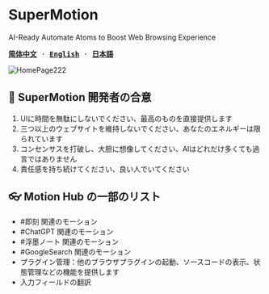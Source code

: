 # SuperMotion

AI-Ready Automate Atoms to Boost Web Browsing Experience

<samp>

[**简体中文**](./README_CN.md) · [**English**](./README.md) · [**日本語**](./README_JP.md)

</samp>

![HomePage222](https://lh3.googleusercontent.com/17dHhnJD_EvfdCeqyqBUr3XP2tKtOie6IUcM3ZyKrgK0wPwIY5-h6UQZV4cIK7nVpBLIZ45UbOO2CqeEzK8J1Gla0Q=s1280-w1280-h800)

## 🚀 SuperMotion 開発者の合意

1. UIに時間を無駄にしないでください、最高のものを直接提供します
2. 三つ以上のウェブサイトを維持しないでください、あなたのエネルギーは限られています
3. コンセンサスを打破し、大胆に想像してください、AIはどれだけ多くても過言ではありません
4. 責任感を持ち続けてください、良い人でいてください

## 👓 Motion Hub の一部のリスト

- #即刻 関連のモーション
- #ChatGPT 関連のモーション
- #浮墨ノート 関連のモーション
- #GoogleSearch 関連のモーション
- プラグイン管理：他のブラウザプラグインの起動、ソースコードの表示、状態管理などの機能を提供します
- 入力フィールドの翻訳
